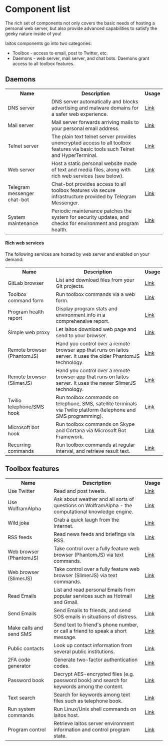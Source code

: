 # Component list

The rich set of components not only covers the basic needs of hosting a personal web server,
but also provide advanced capabilities to satisfy the geeky nature inside of you!

laitos components go into two categories:
- Toolbox - access to email, post to Twitter, etc.
- Daemons - web server, mail server, and chat bots. Daemons grant access to all toolbox features.

## Daemons
<table>
    <tr>
        <th>Name</th>
        <th>Description</th>
        <th>Usage</th>
    </tr>
    <tr>
        <td>DNS server</td>
        <td>DNS server automatically and blocks advertising and malware domains for a safer web experience.</td>
        <td><a href="https://github.com/HouzuoGuo/laitos/wiki/Daemon:-DNS-server" target="_blank">Link</a></td>
    </tr>
    <tr>
        <td>Mail server</td>
        <td>Mail server forwards arriving mails to your personal email address.</td>
        <td><a href="https://github.com/HouzuoGuo/laitos/wiki/Daemon:-mail-server" target="_blank">Link</a></td>
    </tr>
    <tr>
        <td>Telnet server</td>
        <td>The plain text telnet server provides unencrypted access to all toolbox features via basic tools such Telnet and HyperTerminal.</td>
        <td><a href="https://github.com/HouzuoGuo/laitos/wiki/Daemon:-telnet-server" target="_blank">Link</a></td>
    </tr>
    <tr>
        <td>Web server</td>
        <td>Host a static personal website made of text and media files, along with rich web services (see below).</td>
        <td><a href="https://github.com/HouzuoGuo/laitos/wiki/Daemon:-web-server" target="_blank">Link</a></td>
    </tr>
    <tr>
        <td>Telegram messenger chat-bot</td>
        <td>Chat-bot provides access to all toolbox features via secure infrastructure provided by Telegram Messenger.</td>
        <td><a href="https://github.com/HouzuoGuo/laitos/wiki/Daemon:-telegram-chat-bot" target="_blank">Link</a></td>
    </tr>
    <tr>
        <td>System maintenance</td>
        <td>Periodic maintenance patches the system for security updates, and checks for environment and program health.</td>
        <td><a href="https://github.com/HouzuoGuo/laitos/wiki/Daemon:-system-maintenance" target="_blank">Link</a></td>
    </tr>
</table>


#### Rich web services
The following services are hosted by web server and enabled on your demand:

<table>
    <tr>
        <th>Name</th>
        <th>Description</th>
        <th>Usage</th>
    </tr>
    <tr>
        <td>GitLab browser</td>
        <td>List and download files from your Git projects.</td>
        <td><a href="https://github.com/HouzuoGuo/laitos/wiki/Web-service:-GitLab-browser" target="_blank">Link</a></td>
    </tr>
    <tr>
        <td>Toolbox command form</td>
        <td>Run toolbox commands via a web form.</td>
        <td><a href="https://github.com/HouzuoGuo/laitos/wiki/Web-service:-toolbox-features-form" target="_blank">Link</a></td>
    </tr>
    <tr>
        <td>Program health report</td>
        <td>Display program stats and environment info in a comprehensive report.</td>
        <td><a href="https://github.com/HouzuoGuo/laitos/wiki/Web-service:-program-health-report" target="_blank">Link</a></td>
    </tr>
    <tr>
        <td>Simple web proxy</td>
        <td>Let laitos download web page and send to your browser.</td>
        <td><a href="https://github.com/HouzuoGuo/laitos/wiki/Web-service:-simple-proxy" target="_blank">Link</a></td>
    </tr>
    <tr>
        <td>Remote browser (PhantomJS)</td>
        <td>Hand you control over a remote browser app that runs on laitos server. It uses the older PhantomJS technology.</td>
        <td><a href="https://github.com/HouzuoGuo/laitos/wiki/Web-service:-remote-browser-(PhantomJS)" target="_blank">Link</a></td>
    </tr>
    <tr>
        <td>Remote browser (SlimerJS)</td>
        <td>Hand you control over a remote browser app that runs on laitos server. It uses the newer SlimerJS technology.</td>
        <td><a href="https://github.com/HouzuoGuo/laitos/wiki/Web-service:-remote-browser-(SlimerJS)" target="_blank">Link</a></td>
    </tr>
    <tr>
        <td>Twilio telephone/SMS hook</td>
        <td>Run toolbox commands on telephone, SMS, satellite terminals via Twilio platform (telephone and SMS programming).</td>
        <td><a href="https://github.com/HouzuoGuo/laitos/wiki/Web-service:-Twilio-telephone-SMS-hook" target="_blank">Link</a></td>
    </tr>
    <tr>
        <td>Microsoft bot hook</td>
        <td>Run toolbox commands on Skype and Cortana via Microsoft Bot Framework.</td>
        <td><a href="https://github.com/HouzuoGuo/laitos/wiki/Web-service:-Microsoft-bot-hook" target="_blank">Link</a></td>
    </tr>
    <tr>
        <td>Recurring commands</td>
        <td>Run toolbox commands at regular interval, and retrieve result text.</td>
        <td><a href="https://github.com/HouzuoGuo/laitos/wiki/Web-service:-recurring-commands" target="_blank">Link</a></td>
    </tr>
</table>


## Toolbox features
<table>
    <tr>
        <th>Name</th>
        <th>Description</th>
        <th>Usage</th>
    </tr>
    <tr>
        <td>Use Twitter</td>
        <td>Read and post tweets.</td>
        <td><a href="https://github.com/HouzuoGuo/laitos/wiki/Toolbox-feature:-Twitter" target="_blank">Link</a></td>
    </tr>
    <tr>
        <td>Use WolframAlpha</td>
        <td>Ask about weather and all sorts of questions on WolframAlpha - the computational knowledge engine.</td>
        <td><a href="https://github.com/HouzuoGuo/laitos/wiki/Toolbox-feature:-WolframAlpha" target="_blank">Link</a></td>
    </tr>
    <tr>
        <td>Wild joke</td>
            <td>Grab a quick laugh from the Internet.</td>
            <td><a href="https://github.com/HouzuoGuo/laitos/wiki/Toolbox-feature:-wild-joke" target="_blank">Link</a></td>
        </tr>
    <tr>
        <td>RSS feeds</td>
            <td>Read news feeds and briefings via RSS.</td>
            <td><a href="https://github.com/HouzuoGuo/laitos/wiki/Toolbox-feature:-RSS-reader" target="_blank">Link</a></td>
        </tr>
    <tr>
        <td>Web browser (PhantomJS)</td>
        <td>Take control over a fully feature web browser (PhantomJS) via text commands.</td>
        <td><a href="https://github.com/HouzuoGuo/laitos/wiki/Toolbox-feature:-interactive-web-browser-(PhantomJS)" target="_blank">Link</a></td>
    </tr>
    <tr>
        <td>Web browser (SlimerJS)</td>
            <td>Take control over a fully feature web browser (SlimerJS) via text commands.</td>
            <td><a href="https://github.com/HouzuoGuo/laitos/wiki/Toolbox-feature:-interactive-web-browser-(SlimerJS)" target="_blank">Link</a></td>
        </tr>
    <tr>
        <td>Read Emails</td>
        <td>List and read personal Emails from popular services such as Hotmail and Gmail.</td>
        <td><a href="https://github.com/HouzuoGuo/laitos/wiki/Toolbox-feature:-reading-emails" target="_blank">Link</a></td>
    </tr>
    <tr>
        <td>Send Emails</td>
        <td>Send Emails to friends, and send SOS emails in situations of distress.</td>
        <td><a href="https://github.com/HouzuoGuo/laitos/wiki/Toolbox-feature:-sending-emails" target="_blank">Link</a></td>
    </tr>
    <tr>
        <td>Make calls and send SMS</td>
        <td>Send text to friend's phone number, or call a friend to speak a short message.</td>
        <td><a href="https://github.com/HouzuoGuo/laitos/wiki/Toolbox-feature:-make-calls-and-send-SMS" target="_blank">Link</a></td>
    </tr>
    <tr>
        <td>Public contacts</td>
        <td>Look up contact information from several public institutions.</td>
        <td><a href="https://github.com/HouzuoGuo/laitos/wiki/Toolbox-feature:-public-institution-contacts" target="_blank">Link</a></td>
    </tr>
    <tr>
        <td>2FA code generator</td>
        <td>Generate two-factor authentication codes.</td>
        <td><a href="https://github.com/HouzuoGuo/laitos/wiki/Toolbox-feature:-two-factor-authentication-code-generator" target="_blank">Link</a></td>
    </tr>
    <tr>
        <td>Password book</td>
        <td>Decrypt AES-encrypted files (e.g. password book) and search for keywords among the content.</td>
        <td><a href="https://github.com/HouzuoGuo/laitos/wiki/Toolbox-feature:-find-text-in-AES-encrypted-files" target="_blank">Link</a></td>
    </tr>
    <tr>
        <td>Text search</td>
        <td>Search for keywords among text files such as telephone book.</td>
        <td><a href="https://github.com/HouzuoGuo/laitos/wiki/Toolbox-feature:-text-search" target="_blank">Link</a></td>
    </tr>
    <tr>
        <td>Run system commands</td>
        <td>Run Linux/Unix shell commands on laitos host.</td>
        <td><a href="https://github.com/HouzuoGuo/laitos/wiki/Toolbox-feature:-run-system-commands" target="_blank">Link</a></td>
    </tr>
    <tr>
        <td>Program control</td>
        <td>Retrieve laitos server environment information and control program state.</td>
        <td><a href="https://github.com/HouzuoGuo/laitos/wiki/Toolbox-feature:-inspect-and-control-server-environment" target="_blank">Link</a></td>
    </tr>
</table>